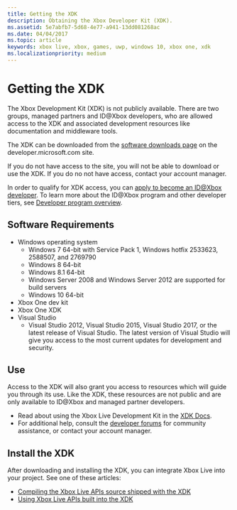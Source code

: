 ```yaml
---
title: Getting the XDK
description: Obtaining the Xbox Developer Kit (XDK).
ms.assetid: 5e7abfb7-5d68-4e77-a941-13dd081268ac
ms.date: 04/04/2017
ms.topic: article
keywords: xbox live, xbox, games, uwp, windows 10, xbox one, xdk
ms.localizationpriority: medium
---
```


# Getting the XDK

The Xbox Development Kit (XDK) is not publicly available.
There are two groups, managed partners and ID@Xbox developers, who are allowed access to the XDK and associated development resources like documentation and middleware tools.

The XDK can be downloaded from the [software downloads page](https://developer.microsoft.com/en-us/games/xbox/partner/resources-softwaredownloads) on the developer.microsoft.com site.

If you do not have access to the site, you will not be able to download or use the XDK.
If you do no not have access, contact your account manager.

In order to qualify for XDK access, you can [apply to become an ID@Xbox developer](https://www.xbox.com/en-us/Developers/id).
To learn more about the ID@Xbox program and other developer tiers, see [Developer program overview](../../../join-dev-program/developer-program-overview.md).


## Software Requirements

- Windows operating system
    - Windows 7 64-bit with Service Pack 1, Windows hotfix 2533623, 2588507, and 2769790
    - Windows 8 64-bit
    - Windows 8.1 64-bit
    - Windows Server 2008 and Windows Server 2012 are supported for build servers
    - Windows 10 64-bit
- Xbox One dev kit
- Xbox One XDK
- Visual Studio
	- Visual Studio 2012, Visual Studio 2015, Visual Studio 2017, or the latest release of Visual Studio. The latest version of Visual Studio will give you access to the most current updates for development and security.


## Use

Access to the XDK will also grant you access to resources which will guide you through its use.
Like the XDK, these resources are not public and are only available to ID@Xbox and managed partner developers.

- Read about using the Xbox Live Development Kit in the [XDK Docs](https://developer.microsoft.com/en-us/games/xbox/partner/development-documentation).
- For additional help, consult the [developer forums](https://forums.xboxlive.com/index.html) for community assistance, or contact your account manager.


## Install the XDK

After downloading and installing the XDK, you can integrate Xbox Live into your project.
See one of these articles:
- [Compiling the Xbox Live APIs source shipped with the XDK](compile-the-xdk-xbox-live-api-source.md)
- [Using Xbox Live APIs built into the XDK](using-xbox-live-apis-built-into-the-xdk.md)
